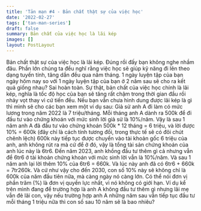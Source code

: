 ```yaml
---
title: 'Tản mạn #4 - Bản chất thật sự của việc học'
date: '2022-02-27'
tags: ['tan-man-series']
draft: false
summary: Bản chất của việc học là lãi kép
images: []
layout: PostLayout
---
```


Bản chất thật sự của việc học là lãi kép.
Đúng rồi đấy bạn không nghe nhầm đâu.
Phần lớn chúng ta đều nghĩ rằng việc học sẽ giúp kỹ năng đi lên theo dạng tuyến tính, tăng dần đều qua năm tháng.
1 ngày luyện tập của bạn ngày hôm nay so với 1 ngày luyện tập của bạn ở 2 năm sau sẽ cho ra kết quả giống nhau? Sai hoàn toàn.
Sự thật, bản chất của việc học chính là lãi kép, nghĩa là tốc độ học của bạn sẽ tăng rất chậm trong thời gian đầu rồi nhảy vọt thay vì cứ tiến đều. Nếu bạn vẫn chưa hình dung được lãi kép là gì thì mình sẽ cho các bạn xem một ví dụ sau:
Giả sử anh A đi làm có mức lương trong năm 2022 là 7 triệu/tháng. Mỗi tháng anh A dành ra 500k để đi đầu tư vào chứng khoán với mức sinh lời giả sử là 10%/năm. Vậy là sau 1 năm anh A đã đầu tư vào chứng khoán 500k \* 12 tháng = 6 triệu, và lời được 10% = 600k (đây chỉ là cách tính tương đối, trong thực tế sẽ có đôi chút chênh lệch) 600k này tiếp tục được chuyển vào tài khoản gốc 6 triệu của anh, anh không rút ra mà cứ để ở đó, vậy là tổng tài sản chứng khoán của anh lúc này là 6tr6. Đến năm 2023, anh khồng đầu tư thêm gì cả nhưng vẫn để 6tr6 ở tài khoản chứng khoán với mức sinh lời vẫn là 10%/năm. Và sau 1 năm anh lại lời thêm 10% của 6tr6 = 660k. Và lúc này anh đã có 6tr6 + 660k = 7tr260k. Và cứ như vậy cho đến 2030, con số 10% này sẽ không chỉ là 600k của năm đầu tiên nữa, mà càng ngày nó càng lớn. Có thể nói đơn vị phần trăm (%) là đơn vị quyền lực nhất, vì nó không có giới hạn. Ví dụ kể trên mình đang để trường hợp là anh A không đầu tư thêm gì nhưng lãi mẹ vẫn đẻ lãi con, vậy nếu trường hợp anh A những năm sau vẫn tiếp tục đầu tư mỗi tháng 1 triệu nữa thì con số sau 10 năm sẽ là bao nhiêu?
